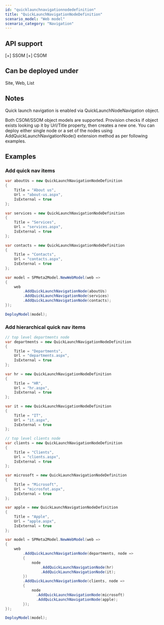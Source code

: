```yaml
---
id: "quicklaunchnavigationnodedefinition"
title: "QuickLaunchNavigationNodeDefinition"
scenario_model: "Web model"
scenario_category: "Navigation"
---
```


## API support
[+] SSOM [+] CSOM

## Can be deployed under
Site, Web, List

## Notes
Quick launch navigation is enabled via QuickLaunchNodeNavigation object.

Both CSOM/SSOM object models are supported. Provision checks if object exists looking up it by Url/Title property, then creates a new one. You can deploy either single node or a set of the nodes using AddQuickLaunchNavigationNode() extension method as per following examples.

## Examples

### Add quick nav items

```cs
var aboutUs = new QuickLaunchNavigationNodeDefinition
{
    Title = "About us",
    Url = "about-us.aspx",
    IsExternal = true
};
 
var services = new QuickLaunchNavigationNodeDefinition
{
    Title = "Services",
    Url = "services.aspx",
    IsExternal = true
};
 
var contacts = new QuickLaunchNavigationNodeDefinition
{
    Title = "Contacts",
    Url = "contacts.aspx",
    IsExternal = true
};
 
var model = SPMeta2Model.NewWebModel(web =>
{
    web
        .AddQuickLaunchNavigationNode(aboutUs)
        .AddQuickLaunchNavigationNode(services)
        .AddQuickLaunchNavigationNode(contacts);
});
 
DeployModel(model);
```

### Add hierarchical quick nav items

```cs
// top level departments node
var departments = new QuickLaunchNavigationNodeDefinition
{
    Title = "Departments",
    Url = "departments.aspx",
    IsExternal = true
};
 
var hr = new QuickLaunchNavigationNodeDefinition
{
    Title = "HR",
    Url = "hr.aspx",
    IsExternal = true
};
 
var it = new QuickLaunchNavigationNodeDefinition
{
    Title = "IT",
    Url = "it.aspx",
    IsExternal = true
};
 
// top level clients node
var clients = new QuickLaunchNavigationNodeDefinition
{
    Title = "Clients",
    Url = "clients.aspx",
    IsExternal = true
};
 
var microsoft = new QuickLaunchNavigationNodeDefinition
{
    Title = "Microsoft",
    Url = "microsfot.aspx",
    IsExternal = true
};
 
var apple = new QuickLaunchNavigationNodeDefinition
{
    Title = "Apple",
    Url = "apple.aspx",
    IsExternal = true
};
 
var model = SPMeta2Model.NewWebModel(web =>
{
    web
        .AddQuickLaunchNavigationNode(departments, node =>
        {
            node
                .AddQuickLaunchNavigationNode(hr)
                .AddQuickLaunchNavigationNode(it);
        })
        .AddQuickLaunchNavigationNode(clients, node =>
        {
            node
              .AddQuickLaunchNavigationNode(microsoft)
              .AddQuickLaunchNavigationNode(apple);
        });
});
 
DeployModel(model);
```